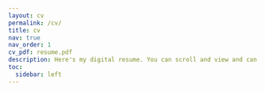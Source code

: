 ```yaml
---
layout: cv
permalink: /cv/
title: cv
nav: true
nav_order: 1
cv_pdf: resume.pdf
description: Here's my digital resume. You can scroll and view and can also download the pdf format.  
toc:
  sidebar: left
---
```

